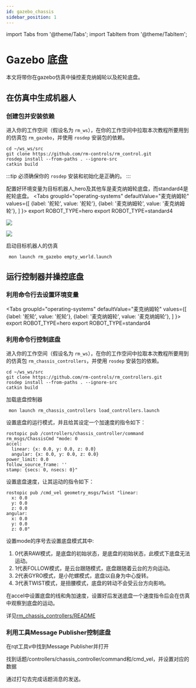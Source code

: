 ```yaml
---
id: gazebo_chassis
sidebar_position: 1
---
```


import Tabs from '@theme/Tabs';
import TabItem from '@theme/TabItem';

# Gazebo 底盘

本文将带你在gazebo仿真中操控麦克纳姆轮以及舵轮底盘。

## 在仿真中生成机器人

### 创建包并安装依赖

进入你的工作空间（假设名为 `rm_ws`），在你的工作空间中拉取本次教程所要用到的仿真包 `rm_gazebo`，并使用 `rosdep` 安装包的依赖。

```shell
cd ~/ws_ws/src
git clone https://github.com/rm-controls/rm_control.git
rosdep install --from-paths . --ignore-src
catkin build
```

:::tip
必须确保你的 `rosdep` 安装和初始化是正确的。
:::

配置好环境变量为目标机器人,hero及其他车是麦克纳姆轮底盘，而standard4是舵轮底盘。
<Tabs
groupId="operating-systems"
defaultValue="麦克纳姆轮"
values={[
{label: '舵轮', value: '舵轮'},
{label: '麦克纳姆轮', value: '麦克纳姆轮'},
]
}>
<TabItem value="麦克纳姆轮">export ROBOT_TYPE=hero</TabItem>
<TabItem value="舵轮">export ROBOT_TYPE=standard4</TabItem>
</Tabs>

![](/img/gazebo_chassis/chassis1.png)

![](/img/gazebo_chassis/chassis2.png)

启动目标机器人的仿真

```shell
 mon launch rm_gazebo empty_world.launch
```

## 运行控制器并操控底盘

### 利用命令行去设置环境变量

<Tabs
groupId="operating-systems"
defaultValue="麦克纳姆轮"
values={[
{label: '舵轮', value: '舵轮'},
{label: '麦克纳姆轮', value: '麦克纳姆轮'},
]
}>
<TabItem value="麦克纳姆轮">export ROBOT_TYPE=hero</TabItem>
<TabItem value="舵轮">export ROBOT_TYPE=standard4</TabItem>
</Tabs>

### 利用命令行控制底盘

进入你的工作空间（假设名为 `rm_ws`），在你的工作空间中拉取本次教程所要用到的仿真包 `rm_chassis_controllers`，并使用 `rosdep` 安装包的依赖。

```shell
cd ~/ws_ws/src
git clone https://github.com/rm-controls/rm_controllers.git
rosdep install --from-paths . --ignore-src
catkin build
```

加载底盘控制器

```
 mon launch rm_chassis_controllers load_controllers.launch 
```

设置底盘的运行模式，并且给其设定一个加速度的指令如下：

```
rostopic pub /controllers/chassis_controller/command rm_msgs/ChassisCmd "mode: 0
accel:
  linear: {x: 0.0, y: 0.0, z: 0.0}
  angular: {x: 0.0, y: 0.0, z: 0.0}
power_limit: 0.0
follow_source_frame: ''
stamp: {secs: 0, nsecs: 0}" 
```

设置底盘速度，让其运动的指令如下：

```
rostopic pub /cmd_vel geometry_msgs/Twist "linear:
  x: 0.0
  y: 0.0
  z: 0.0
angular:
  x: 0.0
  y: 0.0
  z: 0.0" 
```

设置mode的序号去设置底盘模式其中:

1. 0代表RAW模式，是底盘的初始状态，是底盘的初始状态，此模式下底盘无法运动。
2. 1代表FOLLOW模式，是云台跟随模式，底盘跟随着云台的方向运动。
3. 2代表GYRO模式，是小陀螺模式，底盘以自身为中心旋转。
4. 3代表TWIST模式，是扭腰模式，底盘的转动不会受云台方向影响。

在accel中设置底盘的线和角加速度，设置好后发送底盘一个速度指令后会在仿真中观察到底盘的运动。

详见[rm_chassis_controllers/README](https://github.com/rm-controls/rm_controllers/blob/master/rm_chassis_controllers/README.md)

### 利用工具Message Publisher控制底盘

在rqt工具v中找到Message Publisher并打开

找到话题/controllers/chassis_controller/command和/cmd_vel，并设置对应的数据

通过打勾去完成话题消息的发送。

